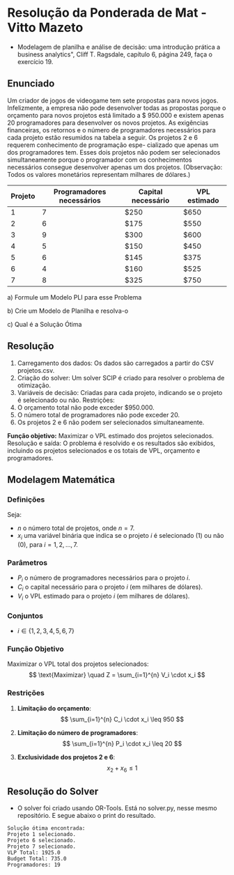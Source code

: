 # Resolução da Ponderada de Mat - Vitto Mazeto
- Modelagem de planilha e análise de decisão: uma introdução prática a business analytics", Cliff T. Ragsdale, capítulo 6, página 249, faça o exercício 19.

## Enunciado

Um criador de jogos de videogame tem sete propostas para novos jogos. Infelizmente, a empresa não pode desenvolver todas as propostas porque o orçamento para novos projetos está limitado a $ 950.000 e existem apenas 20 programadores para desenvolver os novos projetos. As exigências financeiras, os retornos e o número de programadores necessários para cada projeto estão resumidos na tabela a seguir. Os projetos 2 e 6 requerem conhecimento de programação espe- cializado que apenas um dos programadores tem. Esses dois projetos não podem ser selecionados simultaneamente porque o programador com os conhecimentos necessários consegue desenvolver apenas um dos projetos. (Observação: Todos os valores monetários representam milhares de dólares.)

| Projeto | Programadores necessários | Capital necessário | VPL estimado |
|---------|---------------------------|--------------------|--------------|
| 1       | 7                         | $250               | $650         |
| 2       | 6                         | $175               | $550         |
| 3       | 9                         | $300               | $600         |
| 4       | 5                         | $150               | $450         |
| 5       | 6                         | $145               | $375         |
| 6       | 4                         | $160               | $525         |
| 7       | 8                         | $325               | $750         |


a) Formule um Modelo PLI para esse Problema

b) Crie um Modelo de Planilha e resolva-o

c) Qual é a Solução Ótima

## Resolução

1. Carregamento dos dados: Os dados são carregados a partir do CSV projetos.csv.
2. Criação do solver: Um solver SCIP é criado para resolver o problema de otimização.
3. Variáveis de decisão: Criadas para cada projeto, indicando se o projeto é selecionado ou não.
Restrições:
4. O orçamento total não pode exceder $950.000.
5. O número total de programadores não pode exceder 20.
6. Os projetos 2 e 6 não podem ser selecionados simultaneamente.

**Função objetivo:** Maximizar o VPL estimado dos projetos selecionados.
Resolução e saída: O problema é resolvido e os resultados são exibidos, incluindo os projetos selecionados e os totais de VPL, orçamento e programadores.

## Modelagem Matemática

### Definições
Seja:
- $n$ o número total de projetos, onde $n = 7$.
- $x_i$ uma variável binária que indica se o projeto $i$ é selecionado (1) ou não (0), para $i = 1, 2, \ldots, 7$.

### Parâmetros
- $P_i$ o número de programadores necessários para o projeto $i$.
- $C_i$ o capital necessário para o projeto $i$ (em milhares de dólares).
- $V_i$ o VPL estimado para o projeto $i$ (em milhares de dólares).

### Conjuntos
- $i \in \{1, 2, 3, 4, 5, 6, 7\}$

### Função Objetivo
Maximizar o VPL total dos projetos selecionados:
$$
\text{Maximizar} \quad Z = \sum_{i=1}^{n} V_i \cdot x_i
$$

### Restrições
1. **Limitação do orçamento**:
$$
\sum_{i=1}^{n} C_i \cdot x_i \leq 950
$$

2. **Limitação do número de programadores**:
$$
\sum_{i=1}^{n} P_i \cdot x_i \leq 20
$$

3. **Exclusividade dos projetos 2 e 6**:
$$
x_2 + x_6 \leq 1
$$

## Resolução do Solver
- O solver foi criado usando OR-Tools. Está no solver.py, nesse mesmo repositório. E segue abaixo o print do resultado.

```
Solução ótima encontrada:
Projeto 1 selecionado.
Projeto 6 selecionado.
Projeto 7 selecionado.
VLP Total: 1925.0
Budget Total: 735.0
Programadores: 19
```

